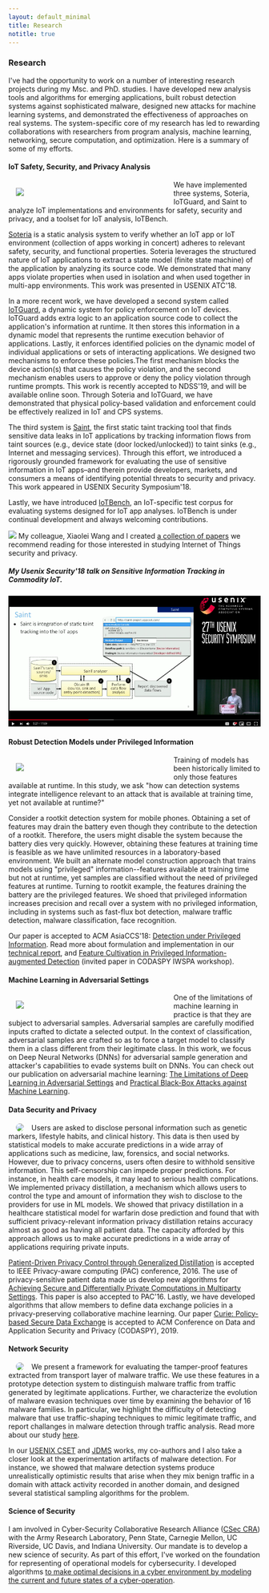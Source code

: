 ```yaml
---
layout: default_minimal
title: Research
notitle: true
---
```


### Research 
I've had the opportunity to work on a number of interesting research projects during my Msc. and PhD. studies. I have developed new analysis tools and algorithms for emerging applications, built robust detection systems against sophisticated malware, designed new attacks for machine learning systems, and demonstrated the effectiveness of approaches on real systems. The system-specific core of my research has led to rewarding collaborations with researchers from program analysis, machine learning, networking, secure computation, and optimization. Here is a summary of some of my efforts. 

####  IoT Safety, Security, and Privacy Analysis


<img align="left" src="{{ site.base }}/img/IoTResearch/IoTResearch.png" hspace="15" vspace="15" width="300"> We have implemented three systems, Soteria, IoTGuard, and Saint to analyze IoT implementations and environments for safety, security and privacy, and a toolset for IoT analysis, IoTBench.

[Soteria](https://www.usenix.org/system/files/conference/atc18/atc18-celik.pdf) is a static analysis system to verify whether an IoT app or IoT environment (collection of apps working in concert) adheres to relevant safety, security, and functional properties. Soteria leverages the structured nature of IoT applications to extract a state model (finite state machine) of the application by analyzing its source code. We demonstrated that many apps violate properties when used in isolation and when used together in multi-app environments. This work was presented in USENIX ATC'18. 

In a more recent work, we have developed a second system called [IoTGuard](https://beerkay.github.io/), a dynamic system for policy enforcement on IoT devices. IoTGuard adds extra logic to an application source code to collect the application's information at runtime. It then stores this information in a dynamic model that represents the runtime execution behavior of applications. Lastly, it enforces identified policies on the dynamic model of individual applications or sets of interacting applications. We designed two mechanisms to enforce these policies.The first mechanism blocks the device action(s) that causes the policy violation, and the second mechanism enables users to approve or deny the policy violation through runtime prompts. This work is recently accepted to NDSS'19, and will be available online soon. Through Soteria and IoTGuard, we have demonstrated that physical policy-based validation and enforcement could be effectively realized in IoT and CPS systems.

The third system is [Saint](https://www.usenix.org/system/files/conference/usenixsecurity18/sec18-celik.pdf), the first static taint tracking tool that finds sensitive data leaks in IoT applications by tracking information flows from taint sources (e.g., device state (door locked/unlocked)) to taint sinks (e.g., Internet and messaging services). Through this effort, we introduced a rigorously grounded framework for evaluating the use of sensitive information in IoT apps–and therein provide developers, markets, and consumers a means of identifying potential threats to security and privacy. This work appeared in USENIX Security Symposium'18. 

Lastly, we have introduced [IoTBench](https://github.com/IoTBench/test-suite), an IoT-specific test corpus for evaluating systems designed for IoT app analyses. IoTBench is under continual development and always welcoming contributions.

<img src="https://raw.github.com/secure-software-engineering/DroidBench/develop/new.gif"/> My colleague, Xiaolei Wang and I created [a collection of papers](https://github.com/Beerkay/IoTResearch/blob/master/README.md) we recommend reading for those interested in studying Internet of Things security and privacy. 


##### My Usenix Security'18 talk on Sensitive Information Tracking in Commodity IoT.

[![Sensitive Information Tracking in Commodity IoT](/img/IoTResearch/saintTalk.png)](https://www.youtube.com/watch?v=ggsoDoOBdTo "Sensitive Information Tracking in Commodity IoT")

#### Robust Detection Models under Privileged Information
<img align="left" src="{{ site.base }}/img/privileged/privilegedTraining.png" hspace="15" vspace="15" width="300">  Training of models has been historically limited to only those features available at runtime. In this study, we ask "how can detection systems integrate intelligence relevant to an attack that is available at training time, yet not available at runtime?" 

Consider a rootkit detection system for mobile phones. Obtaining a set of features may drain the battery even though they contribute to the detection of a rootkit. Therefore, the users might disable the system because the battery dies very quickly. However, obtaining these features at training time is feasible as we have unlimited resources in a laboratory-based environment. We built an alternate model construction approach that trains models using "privileged" information--features available at training time but not at runtime, yet samples are classified without the need of privileged features at runtime. Turning to rootkit example, the features draining the battery are the privileged features.  We shoed that privileged information
increases precision and recall over a system with no privileged information, including in systems such as fast-flux bot detection, malware traffic detection,  malware classification, face recognition.

Our paper is accepted to ACM AsiaCCS'18: [Detection under Privileged Information](https://arxiv.org/pdf/1603.09638v4.pdf). Read more about formulation and implementation in our [technical report](http://www.cse.psu.edu/~zbc102/files/svm_plus_technical_report_15.pdf), and [Feature Cultivation in Privileged Information-augmented Detection](https://beerkay.github.io/papers/Celik17_CODASPY_IWSPA.pdf) (invited paper in CODASPY IWSPA workshop). 


#### Machine Learning in Adversarial Settings
<img align="left" src="{{ site.base }}/img/adversarial/dnn.png" hspace="15" vspace="15" width="300"> One of the limitations of machine learning in practice is that they are subject to adversarial samples. Adversarial samples are carefully modified inputs crafted to dictate a selected output. In the context of classification, adversarial samples are crafted so as to force a target model to classify them in a class different from their legitimate class. In this work, we focus on Deep Neural Networks (DNNs) for adversarial sample generation and attacker's capabilities to evade systems built on DNNs. You can check out our publication on adversarial machine learning: [The Limitations of Deep Learning in Adversarial Settings](https://arxiv.org/pdf/1511.07528.pdf) and [Practical Black-Box Attacks against Machine Learning](https://arxiv.org/pdf/1602.02697.pdf).


#### Data Security and Privacy
<img align="left" src="{{ site.base }}/img/patient-privacy/problem.png" style="border-radius: 15px" hspace="15"> Users are asked to disclose personal information such as genetic markers, lifestyle habits, and clinical history. This data is then used by statistical models to make accurate predictions in a wide array of applications such as medicine, law, forensics, and social networks. However, due to privacy concerns, users often desire to withhold sensitive information. This self-censorship can impede proper predictions. For instance, in health care models, it may lead to serious health complications. We implemented privacy distillation, a mechanism which allows users to control the type and amount of information they wish to disclose to the providers for use in ML models. We showed that privacy distillation in a healthcare statistical model for warfarin dose prediction and found that with sufficient privacy-relevant information privacy distillation retains accuracy almost as good as having all patient data. The capacity afforded by this approach allows us to make accurate predictions in a wide array of applications requiring private inputs.

[Patient-Driven Privacy Control through Generalized Distillation](https://arxiv.org/pdf/1611.08648v1.pdf) is accepted to IEEE Privacy-aware computing (PAC) conference, 2016. The use of privacy-sensitive patient data made us develop new algorithms for [Achieving Secure and Differentially Private Computations in Multiparty Settings](https://arxiv.org/pdf/1702.08342.pdf). This paper is also accepted to PAC'16. Lastly, we have developed algorithms that allow members to define data exchange policies in a privacy-preserving collaborative machine learning. Our paper [Curie: Policy-based Secure Data Exchange](https://arxiv.org/pdf/1702.08342.pdf) is accepted to ACM Conference on Data and Application Security and Privacy (CODASPY), 2019.


#### Network Security
<img align="left" src="{{ site.base }}/img/malware/malware-pca2.png" style="border-radius: 15px" hspace="15"> We present a framework for evaluating the tamper-proof features extracted from transport layer of malware traffic. We use these features in a prototype detection system to distinguish malware traffic from traffic generated by legitimate applications. Further, we characterize the evolution of malware evasion techniques over time by examining the behavior of 16 malware families. In particular, we highlight the difficulty of detecting malware that use traffic-shaping techniques to mimic legitimate traffic, and report challanges in malware detection through traffic analysis. Read more about our study [here](https://beerkay.github.io/papers/Celik15_Milcom.pdf).

In our [USENIX CSET](https://beerkay.github.io/papers/Celik11_CSET.pdf) and [JDMS](https://beerkay.github.io/papers/Celik17_JDMS.pdf) works, my co-authors and I also take a closer look at the experimentation artifacts of malware detection. For instance, we showed that malware detection systems produce unrealistically optimistic results that arise when they mix benign traffic in a domain with attack activity recorded in another domain, and designed several statistical sampling algorithms for the problem.

#### Science of Security
I am involved in Cyber-Security Collaborative Research Alliance ([CSec CRA](http://cra.psu.edu/)) with the Army Research Laboratory, Penn State, Carnegie Mellon, UC Riverside, UC Davis, and Indiana University. Our mandate is to develop a new science of security. As part of this effort, I've worked on the foundation for representing of operational models for cybersecurity. I developed algorithms [to make optimal decisions in a cyber environment by modeling the current and future states of a cyber-operation](http://wwwusers.di.uniroma1.it/~novella/myhome/Home_Page_di_Novella_Bartolini/milcom_2016.pdf).

<!---
Malware Traffic Detection and Malware Experimentation Design
-->
